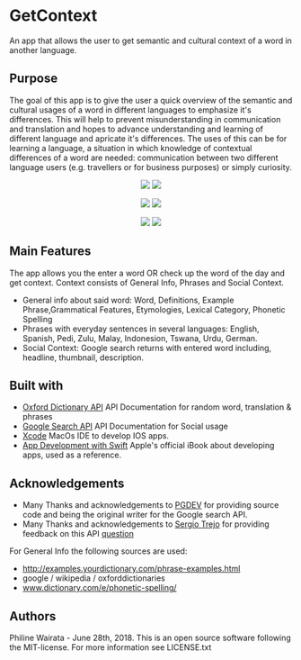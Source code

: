 # GetContext
An app that allows the user to get semantic and cultural context of a word in another language.

## Purpose
The goal of this app is to give the user a quick overview of the semantic and cultural usages of a word in different languages to emphasize it's differences. This will help to prevent misunderstanding in communication and translation and hopes to advance understanding and learning of different language and apricate it's differences. The uses of this can be for learning a language, a situation in which knowledge of contextual differences of a word are needed: communication between two different language users (e.g. travellers or for business purposes) or simply curiosity. 
<p align="center">
    <img src="https://github.com/drphil007/GetContext-/raw/master/doc/display/1.png">
    <img src="https://github.com/drphil007/GetContext-/raw/master/doc/display/2.png">
</p>
<p align="center">
    <img src="https://github.com/drphil007/GetContext-/raw/master/doc/display/3.png">
    <img src="https://github.com/drphil007/GetContext-/raw/master/doc/display/4.png">
</p>
<p align="center">
    <img src="https://github.com/drphil007/GetContext-/raw/master/doc/display/5.png">
    <img src="https://github.com/drphil007/GetContext-/raw/master/doc/display/6.png">
</p>

## Main Features 
The app allows you the enter a word OR check up the word of the day and get context. 
Context consists of General Info, Phrases and Social Context. 
* General info about said word: Word, Definitions, Example Phrase,Grammatical Features, Etymologies, Lexical Category, Phonetic Spelling
* Phrases with everyday sentences in several languages: English, Spanish, Pedi, Zulu, Malay, Indonesion, Tswana, Urdu, German.
* Social Context: Google search returns with entered word including, headline, thumbnail, description. 

## Built with
* [Oxford Dictionary API](https://developer.oxforddictionaries.com/documentation) API Documentation for random word, translation & phrases 
* [Google Search API](https://developers.google.com/custom-search/json-api/v1/overview) API Documentation for Social usage
* [Xcode](https://developer.apple.com/xcode/) MacOs IDE to develop IOS apps.
* [App Development with Swift](https://itunes.apple.com/nl/book/app-development-with-swift/id1219117996?l=en&mt=11) Apple's official iBook about developing apps, used as a reference.

## Acknowledgements
* Many Thanks and acknowledgements to [PGDEV](https://stackoverflow.com/users/5716829/pgdev) for providing source code and being the original writer for the Google search API. 
* Many Thanks and acknowledgements to [Sergio Trejo](https://stackoverflow.com/users/8385022/sergio-trejo)
for providing feedback on this API [question](https://stackoverflow.com/questions/50936245/how-to-display-parsed-json-data-in-swift/50936354?noredirect=1#comment88941315_50936354.)

For General Info the following sources are used:
* http://examples.yourdictionary.com/phrase-examples.html
* google / wikipedia / oxforddictionaries
* www.dictionary.com/e/phonetic-spelling/

## Authors
Philine Wairata - June 28th, 2018. 
This is an open source software following the MIT-license. For more information see LICENSE.txt
